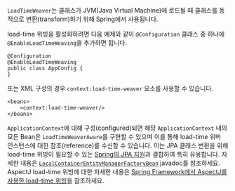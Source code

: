 <p><code>LoadTimeWeaver</code>는 클래스가 JVM(Java Virtual Machine)에 로드될 때 클래스를 동적으로 변환(transform)하기 위해 Spring에서 사용됩니다.</p>
<p>load-time 위빙을 활성화하려면 다음 예제와 같이 <code>@Configuration</code> 클래스 중 하나에 <code>@EnableLoadTimeWeaving</code>을 추가하면 됩니다.</p>
<pre><code class="language-java"><span class="token annotation punctuation">@Configuration</span>
<span class="token annotation punctuation">@EnableLoadTimeWeaving</span>
<span class="token keyword">public</span> <span class="token keyword">class</span> <span class="token class-name">AppConfig</span> <span class="token punctuation">{</span>
<span class="token punctuation">}</span></code></pre>
<p>또는 XML 구성의 경우 <code>context:load-time-weaver</code> 요소를 사용할 수 있습니다.</p>
<pre><code class="language-xml"><span class="token tag"><span class="token tag"><span class="token punctuation">&lt;</span>beans</span><span class="token punctuation">&gt;</span></span>
	<span class="token tag"><span class="token tag"><span class="token punctuation">&lt;</span><span class="token namespace">context:</span>load-time-weaver</span><span class="token punctuation">/&gt;</span></span>
<span class="token tag"><span class="token tag"><span class="token punctuation">&lt;/</span>beans</span><span class="token punctuation">&gt;</span></span></code></pre>
<p><code>ApplicationContext</code>에 대해 구성(configured)되면 해당 <code>ApplicationContext</code> 내의 모든 Bean은 <code>LoadTimeWeaverAware</code>를 구현할 수 있으며 이를 통해 load-time 위버 인스턴스에 대한 참조(reference)를 수신할 수 있습니다. 이는 JPA 클래스 변환을 위해 load-time 위빙이 필요할 수 있는 <a href="https://docs.spring.io/spring-framework/reference/data-access/orm/jpa.html">Spring의 JPA 지원</a>과 결합하여 특히 유용합니다. 자세한 내용은 <a href="https://docs.spring.io/spring-framework/docs/6.1.5/javadoc-api/org/springframework/orm/jpa/LocalContainerEntityManagerFactoryBean.html"><code>LocalContainerEntityManagerFactoryBean</code></a> javadoc를 참조하세요. AspectJ load-time 위빙에 대한 자세한 내용은 <a href="https://docs.spring.io/spring-framework/reference/core/aop/using-aspectj.html#aop-aj-ltw">Spring Framework에서 AspectJ를 사용한 load-time 위빙</a>을 참조하세요.</p>